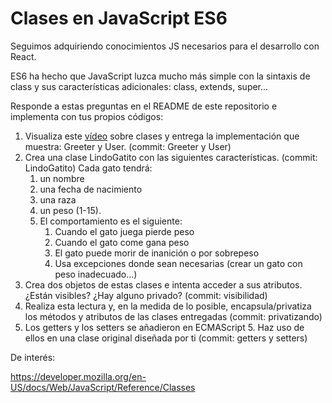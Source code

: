 # Clases en JavaScript ES6

Seguimos adquiriendo conocimientos JS necesarios para el desarrollo con React. 

ES6 ha hecho que JavaScript luzca mucho más simple con la sintaxis de class y sus características adicionales: class, extends, super...

Responde a estas preguntas en el README de este repositorio e implementa con tus propios códigos:

1. Visualiza este [vídeo](https://openwebinars.net/academia/aprende/react/6054/) sobre clases y entrega la implementación que muestra: Greeter y User. (commit: Greeter y User)
2. Crea una clase LindoGatito con las siguientes características. (commit: LindoGatito) Cada gato tendrá:
   1. un nombre
   2. una fecha de nacimiento
   3. una raza 
   4. un peso (1-15). 
   5. El comportamiento es el siguiente:
      1. Cuando el gato juega pierde peso
      2.  Cuando el gato come gana peso
      3.  El gato puede morir de inanición o por sobrepeso
      4.  Usa excepciones donde sean necesarias (crear un gato con peso inadecuado...)
3. Crea dos objetos de estas clases e intenta acceder a sus atributos. ¿Están visibles? ¿Hay alguno privado? (commit: visibilidad)
4. Realiza esta lectura y, en la medida de lo posible, encapsula/privatiza los métodos y atributos de las clases entregadas (commit: privatizando)
5. Los getters y los setters se añadieron en ECMAScript 5. Haz uso de ellos en una clase original diseñada por ti (commit: getters y setters)

De interés:

https://developer.mozilla.org/en-US/docs/Web/JavaScript/Reference/Classes
